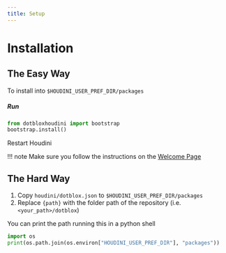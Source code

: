 ```yaml
---
title: Setup
---
```


# Installation

## The Easy Way

To install into `$HOUDINI_USER_PREF_DIR/packages` 

##### Run
```python
from dotbloxhoudini import bootstrap
bootstrap.install()
```
Restart Houdini

!!! note
Make sure you follow the instructions on the [Welcome Page](../index.md#installation)

## The Hard Way
 
1. Copy `houdini/dotblox.json` to `$HOUDINI_USER_PREF_DIR/packages`
2. Replace `{path}` with the folder path of the repository  (i.e. `<your_path>/dotblox`) 
 
You can print the path running this in a python shell
```python
import os
print(os.path.join(os.environ["HOUDINI_USER_PREF_DIR"], "packages"))
```
